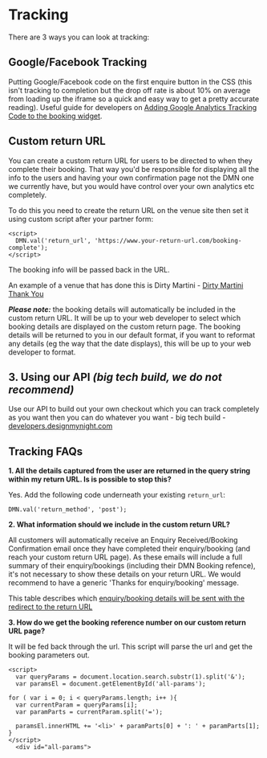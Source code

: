 # Tracking 

There are 3 ways you can look at tracking:

## Google/Facebook Tracking

Putting Google/Facebook code on the first enquire button in the CSS (this isn't tracking to completion but the drop off rate is about 10% on average from loading up the iframe so a quick and easy way to get a pretty accurate reading). Useful guide for developers on [Adding Google Analytics Tracking Code to the booking widget](https://collins.uservoice.com/knowledgebase/articles/863856-adding-google-analytics-tracking-code-to-the-booki). 

## Custom return URL

You can create a custom return URL for users to be directed to when they complete their booking. That way you'd be responsible for displaying all the info to the users and having your own confirmation page not the DMN one we currently have, but you would have control over your own analytics etc completely.

To do this you need to create the return URL on the  venue site then set it using custom script after your partner form:

```
<script>
  DMN.val('return_url', 'https://www.your-return-url.com/booking-complete');
</script> 
```

The booking info will be passed back in the URL.​

An example of a venue that has done this is Dirty Martini - [Dirty Martini Thank You](http://dirtymartini.uk.com/booking-thank-you/?dm_website_page=97&_id=589deca000d1e96b4f8b462f&auto_confirmed=false&created_by=568e86b3d1dd9afd2e8b45f0&created_date=2017-02-10T16%3A38%3A56&date=2017-04-26T00%3A00%3A00&email=chris%40designmynight.com&first_name=Chris&last_name=DMN%20TEST%20PLEASE%20DELETE&last_updated=2017-02-10T16%3A38%3A56&num_people=8&reference=DMN-13023321229&source=partner&source_details=%7B%22user_agent%22%3A%22Mozilla%2F5.0%20(Windows%20NT%2010.0%3B%20WOW64)%20AppleWebKit%2F537.36%20(KHTML%2C%20like%20Gecko)%20Chrome%2F56.0.2924.87%20Safari%2F537.36%22%2C%22session_id%22%3A%22ovi0lni5384q5hi61pn3tha8m4%22%2C%22remote_ip%22%3A%2292.233.138.238%22%2C%22referrer%22%3A%22https%3A%2F%2Fwww.designmynight.com%2Fbook%3Fvenue_id%3D51f0ee830df690f05000092b%26venue_group%3D514ada610df690b6770000e2%26type%3D521613050df690aa60000fe7%26num_people%3D8%26date%3D2017-4-26%26time%3D17%3A00%26duration%3D60%26notes%3D%26locale%3Den-GB%26format%3Dmodal%26source%3Dpartner%26return_url%3Dhttp%3A%2F%2Fdirtymartini.uk.com%2Fbooking-thank-you%2F%3Fdm_website_page%3D97%22%7D&status=received&time=17%3A00&type=%7B%22guestlist%22%3Afalse%2C%22id%22%3A%22521613050df690aa60000fe7%22%2C%22name%22%3A%22Area%22%2C%22private_hire%22%3Afalse%7D&venue_id=51f0ee830df690f05000092b) 

**_Please note:_** the booking details will automatically be included in the custom return URL. It will be up to your web developer to select which booking details are displayed on the custom return page. The booking details will be returned to you in our default format, if you want to reformat any details (eg the way that the date displays), this will be up to your web developer to format. 

## 3. Using our API _(big tech build, we do not recommend)_

Use our API to build out your own checkout which you can track completely as you want then you can do whatever you want - big tech build - [developers.designmynight.com](developers.designmynight.com)

## Tracking FAQs

**1. All the details captured from the user are returned in the query string within my return URL. Is is possible to stop this?**

Yes. Add the following code underneath your existing `return_url`: 

```
DMN.val('return_method', 'post');
```

**2. What information should we include in the custom return URL?**

All customers will automatically receive an Enquiry Received/Booking Confirmation email once they have completed their enquiry/booking (and reach your custom return URL page). As these emails will include a full summary of their enquiry/bookings (including their DMN Booking refence), it's not necessary to show these details on your return URL. We would recommend to have a generic 'Thanks for enquiry/booking' message. 

This table describes which [enquiry/booking details will be sent with the redirect to the return URL](http://developers.designmynight.com/booking-api/#submitting-through-the-web)
 

**3. How do we get the booking reference number on our custom return URL page?**

It will be fed back through the url. This script will parse the url and get the booking parameters out.
 
```
<script>
  var queryParams = document.location.search.substr(1).split('&');
  var paramsEl = document.getElementById('all-params');
 
for ( var i = 0; i < queryParams.length; i++ ){
  var currentParam = queryParams[i];
  var paramParts = currentParam.split('=');
 
  paramsEl.innerHTML += '<li>' + paramParts[0] + ': ' + paramParts[1];
}
</script>
  <div id="all-params">
```



